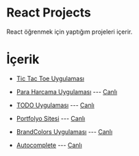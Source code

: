 # React Projects

React öğrenmek için yaptığım projeleri içerir.

# İçerik

- [Tic Tac Toe Uygulaması](https://github.com/AhmetOsmn/react-projects/tree/main/01.tic-tac-toe) 

- [Para Harcama Uygulaması](https://github.com/AhmetOsmn/react-projects/tree/main/02.para-harcama-uygulamasi) --- [Canlı](https://02-para-harcama-uygulamasi.netlify.app/)

- [TODO Uygulaması](https://github.com/AhmetOsmn/react-projects/tree/main/03.todo-app) --- [Canlı](https://03-todo-app.netlify.app/)

- [Portfolyo Sitesi](https://github.com/AhmetOsmn/react-projects/tree/main/04.my-portfolio) --- [Canlı](https://ahmetosmn.netlify.app/)

- [BrandColors Uygulaması](https://github.com/AhmetOsmn/react-projects/tree/main/05.brand-colors-app) --- [Canlı](https://05-brand-colors-app.netlify.app/)

- [Autocomplete](https://github.com/AhmetOsmn/react-projects/tree/main/06.autocomplete-app) --- [Canlı]()

